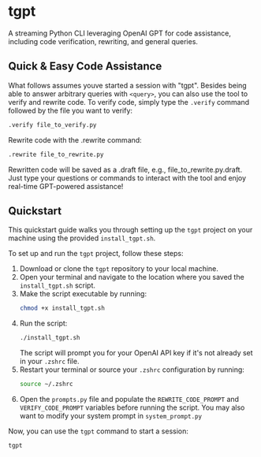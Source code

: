 # tgpt
A streaming Python CLI leveraging OpenAI GPT for code assistance, including code verification, rewriting, and general queries.

## Quick & Easy Code Assistance
What follows assumes youve started a session with "tgpt".
Besides being able to answer arbitrary queries with `<query>`, you can also use the tool to verify and rewrite code. To verify code, simply type the `.verify` command followed by the file you want to verify:
```bash
.verify file_to_verify.py
```
Rewrite code with the .rewrite command:
```bash
.rewrite file_to_rewrite.py
```
Rewritten code will be saved as a .draft file, e.g., file_to_rewrite.py.draft. Just type your questions or commands to interact with the tool and enjoy real-time GPT-powered assistance!


## Quickstart

This quickstart guide walks you through setting up the `tgpt` project on your machine using the provided `install_tgpt.sh`.

To set up and run the `tgpt` project, follow these steps:

1. Download or clone the `tgpt` repository to your local machine.
2. Open your terminal and navigate to the location where you saved the `install_tgpt.sh` script.
3. Make the script executable by running:
   ```bash
   chmod +x install_tgpt.sh
   ```
4. Run the script:
   ```bash
   ./install_tgpt.sh
   ```
   The script will prompt you for your OpenAI API key if it's not already set in your `.zshrc` file.
5. Restart your terminal or source your `.zshrc` configuration by running:
   ```bash
   source ~/.zshrc
   ```
6. Open the `prompts.py` file and populate the `REWRITE_CODE_PROMPT` and `VERIFY_CODE_PROMPT` variables before running the script. You may also want to modify your system prompt in `system_prompt.py`

Now, you can use the `tgpt` command to start a session:

```bash
tgpt
```
